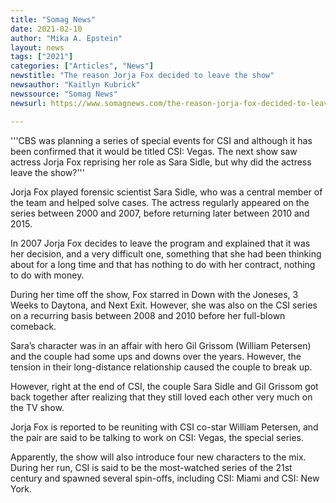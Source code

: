 ```yaml
---
title: "Somag News"
date: 2021-02-10
author: "Mika A. Epstein"
layout: news
tags: ["2021"]
categories: ["Articles", "News"]
newstitle: "The reason Jorja Fox decided to leave the show"
newsauthor: "Kaitlyn Kubrick"
newssource: "Somag News"
newsurl: https://www.somagnews.com/the-reason-jorja-fox-decided-to-leave-the-show/

---
```


'''CBS was planning a series of special events for CSI and although it has been confirmed that it would be titled CSI: Vegas. The next show saw actress Jorja Fox reprising her role as Sara Sidle, but why did the actress leave the show?'''

Jorja Fox played forensic scientist Sara Sidle, who was a central member of the team and helped solve cases. The actress regularly appeared on the series between 2000 and 2007, before returning later between 2010 and 2015.

In 2007 Jorja Fox decides to leave the program and explained that it was her decision, and a very difficult one, something that she had been thinking about for a long time and that has nothing to do with her contract, nothing to do with money.

During her time off the show, Fox starred in Down with the Joneses, 3 Weeks to Daytona, and Next Exit. However, she was also on the CSI series on a recurring basis between 2008 and 2010 before her full-blown comeback.

Sara’s character was in an affair with hero Gil Grissom (William Petersen) and the couple had some ups and downs over the years. However, the tension in their long-distance relationship caused the couple to break up.

However, right at the end of CSI, the couple Sara Sidle and Gil Grissom got back together after realizing that they still loved each other very much on the TV show.

Jorja Fox is reported to be reuniting with CSI co-star William Petersen, and the pair are said to be talking to work on CSI: Vegas, the special series.

Apparently, the show will also introduce four new characters to the mix. During her run, CSI is said to be the most-watched series of the 21st century and spawned several spin-offs, including CSI: Miami and CSI: New York.
